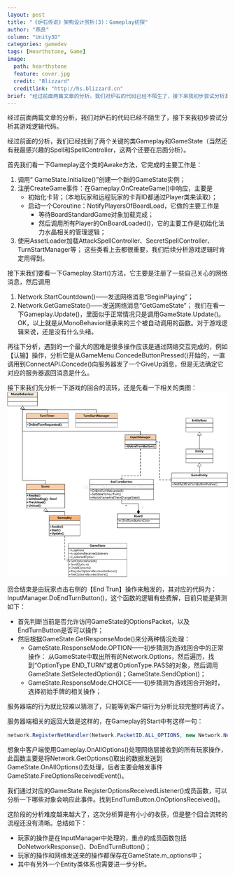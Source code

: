 ```yaml
---
layout: post
title: "《炉石传说》架构设计赏析(3)：Gameplay初探"
author: "燕良"
column: "Unity3D"
categories: gamedev
tags: [Hearthstone, Game]
image:
  path: hearthstone
  feature: cover.jpg
  credit: "Blizzard"
  creditlink: "http://hs.blizzard.cn"
brief: "经过前面两篇文章的分析，我们对炉石的代码已经不陌生了，接下来我初步尝试分析其游戏逻辑代码。"
---
```



经过前面两篇文章的分析，我们对炉石的代码已经不陌生了，接下来我初步尝试分析其游戏逻辑代码。  

经过前面的分析，我们已经找到了两个关键的类Gameplay和GameState（当然还有我最感兴趣的Spell和SpellController，这两个还要在后面分析）。  

首先我们看一下Gameplay这个类的Awake方法，它完成的主要工作是：

1. 调用“ GameState.Initialize()”创建一个新的GameState实例；
2. 注册CreateGame事件：在Gameplay.OnCreateGame()中响应，主要是
	* 初始化卡背；（本地玩家和远程玩家的卡背ID都通过Player类来读取）；
	* 启动一个Coroutine：NotifyPlayersOfBoardLoad，它做的主要工作是
		* 等待BoardStandardGame对象加载完成；
		* 然后调用所有Player的OnBoardLoaded()，它的主要工作是初始化法力水晶相关的管理逻辑；
3. 使用AssetLoader加载AttackSpellController、SecretSpellController、TurnStartManager等；
	这些类看上去都很重要，我们后续分析游戏逻辑时肯定用得到。
  	
接下来我们要看一下Gameplay.Start()方法，它主要是注册了一些自己关心的网络消息，然后调用
1. Network.StartCountdown()——发送网络消息“BeginPlaying”；
2. Network.GetGameState()——发送网络消息“GetGameState”；
我们在看一下Gameplay.Update()，里面似乎正常情况只是调用GameState.Update()。  
OK，以上就是从MonoBehavior继承来的三个被自动调用的函数。对于游戏逻辑来说，还是没有什么头绪。  

再往下分析，遇到的一个最大的困难是很多操作应该是通过网络交互完成的，例如【认输】操作，分析它是从GameMenu.ConcedeButtonPressed()开始的，一直调用到ConnectAPI.Concede()向服务器发了一个GiveUp消息，但是无法确定它对应的服务器返回消息是什么。  
  
接下来我们先分析一下游戏的回合的流转，还是先看一下相关的类图：  
![UML](/assets/img/hearthstone/uml_gameplay.png)    

回合结束是由玩家点击右侧的【End Trun】操作来触发的，其对应的代码为：InputManager.DoEndTurnButton()，这个函数的逻辑有些费解，目前只能是猜测如下：
* 首先判断当前是否允许访问GameState的OptionsPacket，以及EndTurnButton是否可以操作；
* 然后根据GameState.GetResponseMode()来分两种情况处理：
	* GameState.ResponseMode.OPTION——初步猜测为游戏回合中的正常操作：
	从GameState中取出所有的Network.Options，然后遍历，找到“OptionType.END_TURN”或者OptionType.PASS的对象，然后调用GameState.SetSelectedOption(i)；GameState.SendOption()；
	* GameState.ResponseMode.CHOICE——初步猜测为游戏回合开始时，选择初始手牌的相关操作；  
  
服务器端的行为就比较难以猜测了，只能等到客户端行为分析比较完整时再说了。  

服务器端相关的返回大致是这样的，在Gameplay的Start中有这样一句：

``` csharp
network.RegisterNetHandler(Network.PacketID.ALL_OPTIONS, new Network.NetHandler(this.OnAllOptions));
```
  
想象中客户端使用Gameplay.OnAllOptions()处理网络层接收到的所有玩家操作，此函数主要是将Network.GetOptions()取出的数据发送到GameState.OnAllOptions()去处理，后者主要会触发事件GameState.FireOptionsReceivedEvent()。  

我们通过对应的GameState.RegisterOptionsReceivedListener()成员函数，可以分析一下哪些对象会响应此事件。找到EndTurnButton.OnOptionsReceived()。

这阶段的分析难度越来越大了，这次分析算是有小小的收获，但是整个回合流转的流程还没有清晰。总结如下：
* 玩家的操作是在InputManager中处理的，重点的成员函数包括DoNetworkResponse()、DoEndTurnButton()；
* 玩家的操作和网络发送来的操作都保存在GameState.m_options中；
* 其中有另外一个Entity类体系也需要进一步分析。

